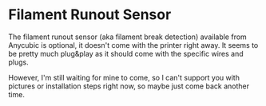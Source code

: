 <link rel=”manifest” href=”docs/manifest.webmanifest”>

# Filament Runout Sensor

The filament runout sensor (aka filament break detection) available from Anycubic is optional, it doesn't come with the printer right away. It seems to be pretty much plug&play as it should come with the specific wires and plugs.  
  
However, I'm still waiting for mine to come, so I can't support you with pictures or installation steps right now, so maybe just come back another time. 
